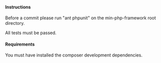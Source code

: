 #### Instructions

Before a commit please run "ant phpunit" on the min-php-framework root directory.

All tests must be passed.

#### Requirements

You must have installed the composer development dependencies.
